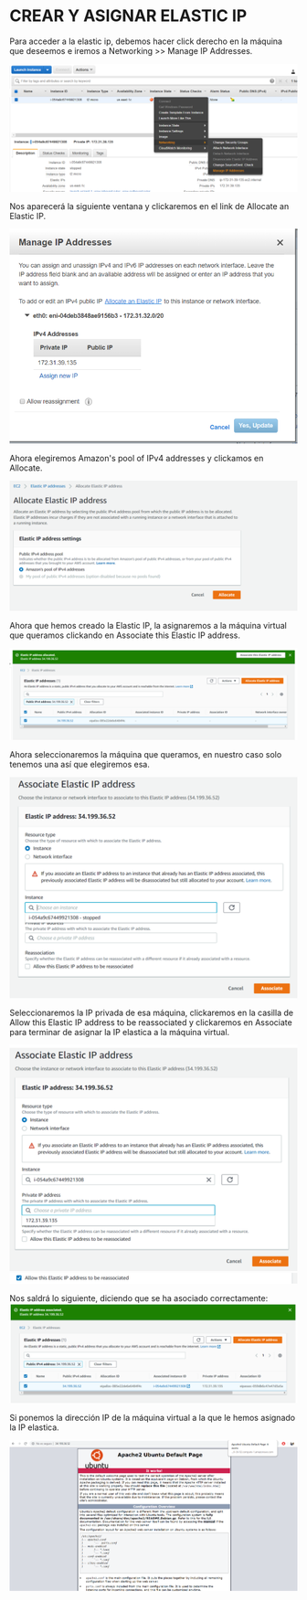 # CREAR Y ASIGNAR ELASTIC IP

Para acceder a la elastic ip, debemos hacer click derecho en la máquina que deseemos e iremos a Networking >> Manage IP Addresses.

![](img/tarea2_1.png)

Nos aparecerá la siguiente ventana y clickaremos en el link de Allocate an Elastic IP.

![](img/tarea2_2.png)

Ahora elegiremos Amazon's pool of IPv4 addresses y clickamos en Allocate.

![](img/tarea2_3.png)

Ahora que hemos creado la Elastic IP, la asignaremos a la máquina virtual que queramos clickando en Associate this Elastic IP address.

![](img/tarea2_4.png)

Ahora seleccionaremos la máquina que queramos, en nuestro caso solo tenemos una así que elegiremos esa.

![](img/tarea2_5.png)

Seleccionaremos la IP privada de esa máquina, clickaremos en la casilla de Allow this Elastic IP address to be reassociated y clickaremos en Associate para terminar de asignar la IP elastica a la máquina virtual.

![](img/tarea2_6.png)
![](img/tarea2_7.png)

Nos saldrá lo siguiente, diciendo que se ha asociado correctamente:
![](img/tarea2_8.png)

Si ponemos la dirección IP de la máquina virtual a la que le hemos asignado la IP elastica.

![](img/tarea2_9.png)

